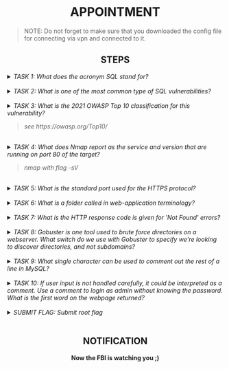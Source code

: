 <h1 align="center">APPOINTMENT</h1>

> NOTE: Do not forget to make sure that you downloaded the config file for connecting via vpn and connected to it. 

<h2 align="center">STEPS</h2>

<details> 
    <summary>
        <i>TASK 1: What does the acronym SQL stand for?</i>
    </summary><br>
    <b>Structured Query Language</b>
</details><br>

<details> 
    <summary>
        <i>TASK 2: What is one of the most common type of SQL vulnerabilities?</i>
    </summary><br>
    <b>SQL injection</b>
</details><br>

<details> 
    <summary>
        <i>TASK 3: What is the 2021 OWASP Top 10 classification for this vulnerability?</i>
        <blockquote><i>see https://owasp.org/Top10/</i></blockquote>
    </summary><br>
    <b>A03:2021-Injection</b>
</details><br>

<details> 
    <summary>
        <i>TASK 4: What does Nmap report as the service and version that are running on port 80 of the target?</i>
        <blockquote><i>nmap with flag -sV</i></blockquote>
    </summary><br>
    <b>Apache httpd 2.4.38 ((Debian))</b>
</details><br>

<details> 
    <summary>
        <i>TASK 5: What is the standard port used for the HTTPS protocol?</i>
    </summary><br>
    <b>443</b>
</details><br>

<details> 
    <summary>
        <i>TASK 6: What is a folder called in web-application terminology?</i>
    </summary><br>
    <b>directory</b>
</details><br>

<details> 
    <summary>
        <i>TASK 7: What is the HTTP response code is given for 'Not Found' errors?</i>
    </summary><br>
    <b>404</b>
</details><br>

<details> 
    <summary>
        <i>TASK 8: Gobuster is one tool used to brute force directories on a webserver. What switch do we use with Gobuster to specify we're looking to discover directories, and not subdomains?</i>
    </summary><br>
    <b>dir</b>
</details><br>

<details> 
    <summary>
        <i>TASK 9: What single character can be used to comment out the rest of a line in MySQL?</i>
    </summary><br>
    <b>3</b>
</details><br>

<details> 
    <summary>
        <i>TASK 10: If user input is not handled carefully, it could be interpreted as a comment. Use a comment to login as admin without knowing the password. What is the first word on the webpage returned?</i>
    </summary><br>
    <b>Congratulations</b>
</details><br>

<details> 
    <summary>
        <i>SUBMIT FLAG: Submit root flag</i>
    </summary><br>
    <b>You should go-to $MACHINE_IP_ADRESS and enter in field username end #' (+any password)</b>
</details><br>

<h2 align="center">NOTIFICATION</h2>
<p align="center"><b>Now the FBI is watching you ;)</b></p>

